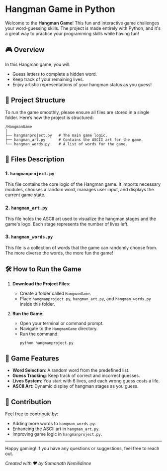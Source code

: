 # Hangman Game in Python

Welcome to the **Hangman Game**! This fun and interactive game challenges your word-guessing skills. The project is made entirely with Python, and it's a great way to practice your programming skills while having fun!

## 🎮 Overview

In this Hangman game, you will:
- Guess letters to complete a hidden word.
- Keep track of your remaining lives.
- Enjoy artistic representations of your hangman status as you guess!

## 📂 Project Structure

To run the game smoothly, please ensure all files are stored in a single folder. Here’s how the project is structured:

```
/HangmanGame
│
├── hangmanproject.py   # The main game logic.
├── hangman_art.py      # Contains the ASCII art for the game.
└── hangman_words.py    # A list of words for the game.
```

## 📄 Files Description

### 1. `hangmanproject.py`
This file contains the core logic of the Hangman game. It imports necessary modules, chooses a random word, manages user input, and displays the current game state.

### 2. `hangman_art.py`
This file holds the ASCII art used to visualize the hangman stages and the game's logo. Each stage represents the number of lives left.

### 3. `hangman_words.py`
This file is a collection of words that the game can randomly choose from. The more diverse the words, the more fun the game!

## 🛠️ How to Run the Game

1. **Download the Project Files**:
   - Create a folder called `HangmanGame`.
   - Place `hangmanproject.py`, `hangman_art.py`, and `hangman_words.py` inside this folder.

2. **Run the Game**:
   - Open your terminal or command prompt.
   - Navigate to the `HangmanGame` directory.
   - Run the command:
     ```bash
     python hangmanproject.py
     ```

## 🎨 Game Features

- **Word Selection**: A random word from the predefined list.
- **Guess Tracking**: Keep track of correct and incorrect guesses.
- **Lives System**: You start with 6 lives, and each wrong guess costs a life.
- **ASCII Art**: Dynamic display of hangman stages as you guess.

## 📝 Contribution

Feel free to contribute by:
- Adding more words to `hangman_words.py`.
- Enhancing the ASCII art in `hangman_art.py`.
- Improving game logic in `hangmanproject.py`.

---

Happy gaming! If you have any questions or suggestions, feel free to reach out.

*Created with ❤️ by Somanath Nemilidinne*
